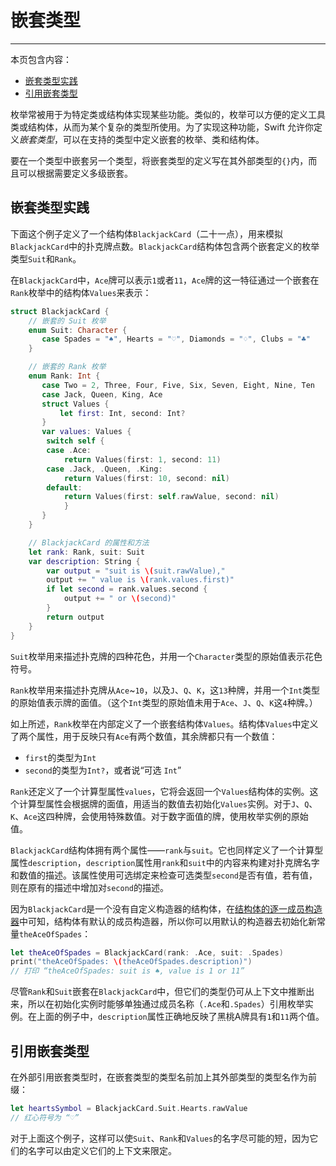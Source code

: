 # 嵌套类型
---

本页包含内容：

- [嵌套类型实践](#nested_types_in_action)
- [引用嵌套类型](#referring_to_nested_types)

枚举常被用于为特定类或结构体实现某些功能。类似的，枚举可以方便的定义工具类或结构体，从而为某个复杂的类型所使用。为了实现这种功能，Swift 允许你定义*嵌套类型*，可以在支持的类型中定义嵌套的枚举、类和结构体。

要在一个类型中嵌套另一个类型，将嵌套类型的定义写在其外部类型的`{}`内，而且可以根据需要定义多级嵌套。

<a name="nested_types_in_action"></a>
## 嵌套类型实践

下面这个例子定义了一个结构体`BlackjackCard`（二十一点），用来模拟`BlackjackCard`中的扑克牌点数。`BlackjackCard`结构体包含两个嵌套定义的枚举类型`Suit`和`Rank`。

在`BlackjackCard`中，`Ace`牌可以表示`1`或者`11`，`Ace`牌的这一特征通过一个嵌套在`Rank`枚举中的结构体`Values`来表示：

```swift
struct BlackjackCard {
    // 嵌套的 Suit 枚举
    enum Suit: Character {
       case Spades = "♠", Hearts = "♡", Diamonds = "♢", Clubs = "♣"
    }

    // 嵌套的 Rank 枚举
    enum Rank: Int {
       case Two = 2, Three, Four, Five, Six, Seven, Eight, Nine, Ten
       case Jack, Queen, King, Ace
       struct Values {
           let first: Int, second: Int?
       }
       var values: Values {
        switch self {
        case .Ace:
            return Values(first: 1, second: 11)
        case .Jack, .Queen, .King:
            return Values(first: 10, second: nil)
        default:
            return Values(first: self.rawValue, second: nil)
            }
       }
    }

    // BlackjackCard 的属性和方法
    let rank: Rank, suit: Suit
    var description: String {
    	var output = "suit is \(suit.rawValue),"
        output += " value is \(rank.values.first)"
        if let second = rank.values.second {
            output += " or \(second)"
        }
        return output
    }
}
```

`Suit`枚举用来描述扑克牌的四种花色，并用一个`Character`类型的原始值表示花色符号。

`Rank`枚举用来描述扑克牌从`Ace`~`10`，以及`J`、`Q`、`K`，这`13`种牌，并用一个`Int`类型的原始值表示牌的面值。（这个`Int`类型的原始值未用于`Ace`、`J`、`Q`、`K`这`4`种牌。）

如上所述，`Rank`枚举在内部定义了一个嵌套结构体`Values`。结构体`Values`中定义了两个属性，用于反映只有`Ace`有两个数值，其余牌都只有一个数值：

- `first`的类型为`Int`
- `second`的类型为`Int?`，或者说“可选 `Int`”

`Rank`还定义了一个计算型属性`values`，它将会返回一个`Values`结构体的实例。这个计算型属性会根据牌的面值，用适当的数值去初始化`Values`实例。对于`J`、`Q`、`K`、`Ace`这四种牌，会使用特殊数值。对于数字面值的牌，使用枚举实例的原始值。

`BlackjackCard`结构体拥有两个属性——`rank`与`suit`。它也同样定义了一个计算型属性`description`，`description`属性用`rank`和`suit`中的内容来构建对扑克牌名字和数值的描述。该属性使用可选绑定来检查可选类型`second`是否有值，若有值，则在原有的描述中增加对`second`的描述。

因为`BlackjackCard`是一个没有自定义构造器的结构体，在[结构体的逐一成员构造器](./14_Initialization.html#memberwise_initializers_for_structure_types)中可知，结构体有默认的成员构造器，所以你可以用默认的构造器去初始化新常量`theAceOfSpades`：

```swift
let theAceOfSpades = BlackjackCard(rank: .Ace, suit: .Spades)
print("theAceOfSpades: \(theAceOfSpades.description)")
// 打印 “theAceOfSpades: suit is ♠, value is 1 or 11”
```

尽管`Rank`和`Suit`嵌套在`BlackjackCard`中，但它们的类型仍可从上下文中推断出来，所以在初始化实例时能够单独通过成员名称（`.Ace`和`.Spades`）引用枚举实例。在上面的例子中，`description`属性正确地反映了黑桃A牌具有`1`和`11`两个值。

<a name="referring_to_nested_types"></a>
## 引用嵌套类型

在外部引用嵌套类型时，在嵌套类型的类型名前加上其外部类型的类型名作为前缀：

```swift
let heartsSymbol = BlackjackCard.Suit.Hearts.rawValue
// 红心符号为 “♡”
```

对于上面这个例子，这样可以使`Suit`、`Rank`和`Values`的名字尽可能的短，因为它们的名字可以由定义它们的上下文来限定。
